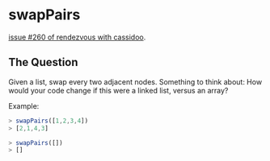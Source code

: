 # swapPairs

[issue #260 of rendezvous with cassidoo](https://buttondown.email/cassidoo/archive/youve-got-to-get-up-every-morning-with-a-smile-on/).

## The Question

Given a list, swap every two adjacent nodes. Something to think about: How would your code change if this were a linked list, versus an array?

Example:

```ts
> swapPairs([1,2,3,4])
> [2,1,4,3]

> swapPairs([])
> []
```

